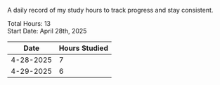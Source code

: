A daily record of my study hours to track progress and stay consistent.

Total Hours: 13  
Start Date: April 28th, 2025

| **Date**  | **Hours Studied** |
| --------- | ----------------- |
| 4-28-2025 | 7                 |
| 4-29-2025 | 6                 |

